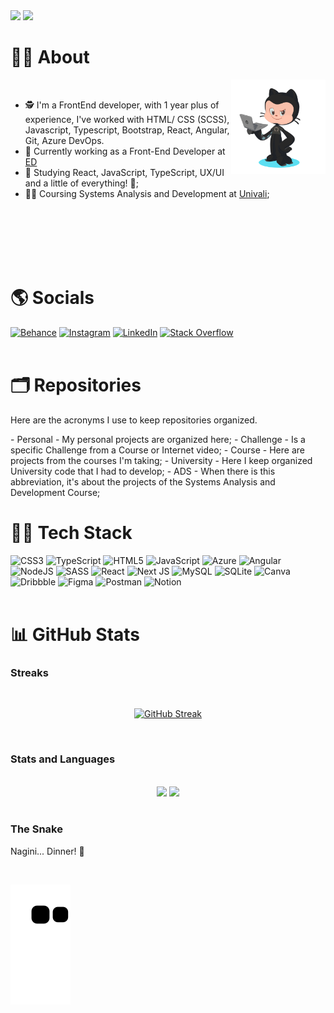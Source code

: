 <img src="https://github.com/florencioMath/florencioMath/blob/main/README%20arquivos/GithubHeaderDark.gif?raw=true#gh-dark-mode-only">
<img src="https://github.com/florencioMath/florencioMath/blob/main/README%20arquivos/GithubHeaderWhite.gif?raw=true#gh-light-mode-only">

<!-- About -->
# 🙋‍♂️ About
<img align="right" width="30%" src="https://github.com/1matheusflorencio/1matheusflorencio/blob/main/README%20arquivos/my-octocat-1635129778574.png?raw=true">
<br />



- 🕵️ I'm a FrontEnd developer, with 1 year plus of experience, I've worked with HTML/ CSS (SCSS), Javascript, Typescript, Bootstrap, React, Angular, Git, Azure DevOps.
- 🚀 Currently working as a Front-End Developer at <a href="https://ed.company/" target="_blank">ED</a> <br>
- 🌱 Studying React, JavaScript, TypeScript, UX/UI and a little of everything! 🤣; <br>
- 👨‍🎓 Coursing Systems Analysis and Development at <a href="https://www.univali.br/" target="_blank">Univali</a>; <br>
<br />
<br />
<br />
<br />
<br />


<!-- Socials -->
# 🌎 Socials
[![Behance](https://img.shields.io/badge/Behance-1769ff?logo=behance&logoColor=white)](https://behance.net/florencioMatheus) [![Instagram](https://img.shields.io/badge/Instagram-%23E4405F.svg?logo=Instagram&logoColor=white)](https://instagram.com/florenciomath) [![LinkedIn](https://img.shields.io/badge/LinkedIn-%230077B5.svg?logo=linkedin&logoColor=white)](https://linkedin.com/in/matheus-florêncio) [![Stack Overflow](https://img.shields.io/badge/-Stackoverflow-FE7A16?logo=stack-overflow&logoColor=white)](https://stackoverflow.com/users/16268941) 
<br />
<br />

<!-- Repositories -->
 # 🗂️ Repositories
 <p>Here are the acronyms I use to keep repositories organized.</p>
- Personal - My personal projects are organized here;
- Challenge - Is a specific Challenge from a Course or Internet video;
- Course - Here are projects from the courses I'm taking;
- University - Here I keep organized University code that I had to develop;
  - ADS - When there is this abbreviation, it's about the projects of the Systems Analysis and Development Course;
<br />



<!-- Tech Stack -->
# 👨‍💻 Tech Stack
![CSS3](https://img.shields.io/badge/css3-%231572B6.svg?style=flat&logo=css3&logoColor=white) ![TypeScript](https://img.shields.io/badge/typescript-%23007ACC.svg?style=flat&logo=typescript&logoColor=white) ![HTML5](https://img.shields.io/badge/html5-%23E34F26.svg?style=flat&logo=html5&logoColor=white) ![JavaScript](https://img.shields.io/badge/javascript-%23323330.svg?style=flat&logo=javascript&logoColor=%23F7DF1E) ![Azure](https://img.shields.io/badge/azure-%230072C6.svg?style=flat&logo=azure-devops&logoColor=white) ![Angular](https://img.shields.io/badge/angular-%23DD0031.svg?style=flat&logo=angular&logoColor=white) ![NodeJS](https://img.shields.io/badge/node.js-6DA55F?style=flat&logo=node.js&logoColor=white) ![SASS](https://img.shields.io/badge/SASS-hotpink.svg?style=flat&logo=SASS&logoColor=white) ![React](https://img.shields.io/badge/react-%2320232a.svg?style=flat&logo=react&logoColor=%2361DAFB) ![Next JS](https://img.shields.io/badge/Next-black?style=flat&logo=next.js&logoColor=white) ![MySQL](https://img.shields.io/badge/mysql-%2300f.svg?style=flat&logo=mysql&logoColor=white) ![SQLite](https://img.shields.io/badge/sqlite-%2307405e.svg?style=flat&logo=sqlite&logoColor=white) ![Canva](https://img.shields.io/badge/Canva-%2300C4CC.svg?style=flat&logo=Canva&logoColor=white) ![Dribbble](https://img.shields.io/badge/Dribbble-EA4C89?style=flat&logo=dribbble&logoColor=white) 	![Figma](https://img.shields.io/badge/figma-%23F24E1E.svg?style=flat&logo=figma&logoColor=white) ![Postman](https://img.shields.io/badge/Postman-FF6C37?style=flat&logo=postman&logoColor=white) ![Notion](https://img.shields.io/badge/Notion-%23000000.svg?style=flat&logo=notion&logoColor=white)
<br />
<br />

<!-- GitHub Stats  -->
 # 📊 GitHub Stats
 
<!-- Streak -->
 <h3>Streaks</h3>
 <br>
 
 <div align="center">
 
[![GitHub Streak](http://github-readme-streak-stats.herokuapp.com?user=florencioMath&theme=github-dark&hide_border=true&date_format=M%20j%5B%2C%20Y%5D)](https://git.io/streak-stats)
 
</div>
<br />

 
<!-- Stats and Langagues -->
 <h3>Stats and Languages</h3>
 <br>
 <div align="center">
  <img height="160em" src="https://github-readme-stats.vercel.app/api?username=florencioMath&show_icons=true&theme=dark&include_all_commits=true&count_private=true"/>
  <img height="160em" src="https://github-readme-stats.vercel.app/api/top-langs/?username=florencioMath&layout=compact&langs_count=7&theme=dark"/>
</div>
<br />


 <h3>The Snake</h3>
 <p>Nagini... Dinner! 🐍</p>
 <br>
 
 <!-- Snake -->
 ![Snake animation](https://github.com/florencioMath/florencioMath/blob/output/github-contribution-grid-snake.svg)

